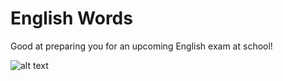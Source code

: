 # English Words

Good at preparing you for an upcoming English exam at school!

![alt text](https://github.com/Ignatoff/Projects/blob/master/English%20Words/EnglishWordsPhoto.PNG)
